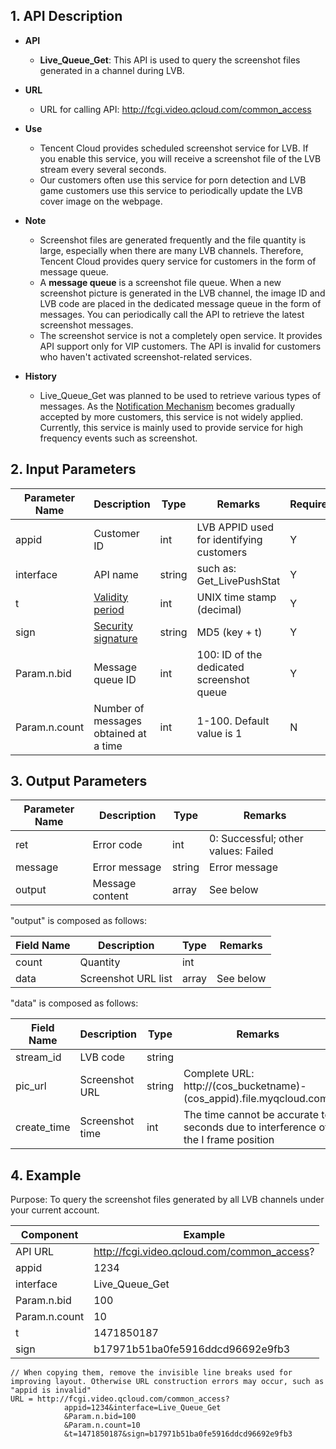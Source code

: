 
## 1. API Description

- **API**
  - **Live_Queue_Get**: This API is used to query the screenshot files generated in a channel during LVB.

- **URL**
  - URL for calling API: http://fcgi.video.qcloud.com/common_access

- **Use**
  - Tencent Cloud provides scheduled screenshot service for LVB. If you enable this service, you will receive a screenshot file of the LVB stream every several seconds.
  - Our customers often use this service for porn detection and LVB game customers use this service to periodically update the LVB cover image on the webpage.

- **Note**
  - Screenshot files are generated frequently and the file quantity is large, especially when there are many LVB channels. Therefore, Tencent Cloud provides query service for customers in the form of message queue.
  - A **message queue** is a screenshot file queue. When a new screenshot picture is generated in the LVB channel, the image ID and LVB code are placed in the dedicated message queue in the form of messages. You can periodically call the API to retrieve the latest screenshot messages.
  - The screenshot service is not a completely open service. It provides API support only for VIP customers. The API is invalid for customers who haven't activated screenshot-related services.

- **History**
  - Live_Queue_Get was planned to be used to retrieve various types of messages. As the [Notification Mechanism](https://cloud.tencent.com/doc/api/258/5957) becomes gradually accepted by more customers, this service is not widely applied. Currently, this service is mainly used to provide service for high frequency events such as screenshot.


## 2. Input Parameters

| Parameter Name | Description | Type | Remarks | Required |
|---------|---------|---------|---------|---------|
| appid                       | Customer ID     | int       | LVB APPID used for identifying customers |  Y          | 
| interface                 | API name   | string |  such as: Get_LivePushStat  |  Y          | 
| t | [Validity period](https://cloud.tencent.com/doc/api/258/5956#.E5.AE.89.E5.85.A8.E6.A3.80.E6.9F.A5 ) | int  | UNIX time stamp (decimal) |  Y | 
| sign | [Security signature](https://cloud.tencent.com/doc/api/258/5956#.E5.AE.89.E5.85.A8.E6.A3.80.E6.9F.A5 ) | string | MD5 (key + t) | Y | 
| Param.n.bid   | Message queue ID  | int  | 100: ID of the dedicated screenshot queue | Y |
| Param.n.count | Number of messages obtained at a time | int   |1-100. Default value is 1 | N |

## 3. Output Parameters
| Parameter Name | Description | Type | Remarks |
|---------|---------|---------|------------------|
| ret      | Error code |   int  |  0: Successful; other values: Failed |
| message | Error message |   string  |  Error message |
| output | Message content |   array  |  See below |

"output" is composed as follows:

| Field Name | Description | Type | Remarks                 |
|---------|---------|---------|------------------|
| count | Quantity    |   int      |    |
| data    | Screenshot URL list |   array  | See below  |

"data" is composed as follows:

| Field Name | Description | Type | Remarks                 |
|---------|---------|---------|------------------|
| stream_id | LVB code    |   string      |            |
| pic_url   | Screenshot URL|   string  |   Complete URL:  http://(cos_bucketname)-(cos_appid).file.myqcloud.com/<file name> |
| create_time | Screenshot time |   int  |  The time cannot be accurate to seconds due to interference of the I frame position  |

## 4. Example

Purpose: To query the screenshot files generated by all LVB channels under your current account.

| Component |   Example      |
|-------------|------------------|
| API URL | http://fcgi.video.qcloud.com/common_access? |
|appid     | 1234 |
| interface       | Live_Queue_Get |
|Param.n.bid | 100 |
| Param.n.count | 10 |
|t |1471850187 |
| sign | b17971b51ba0fe5916ddcd96692e9fb3 |

```
// When copying them, remove the invisible line breaks used for improving layout. Otherwise URL construction errors may occur, such as "appid is invalid"
URL = http://fcgi.video.qcloud.com/common_access?
			appid=1234&interface=Live_Queue_Get
			&Param.n.bid=100
			&Param.n.count=10
			&t=1471850187&sign=b17971b51ba0fe5916ddcd96692e9fb3
```
			
			








